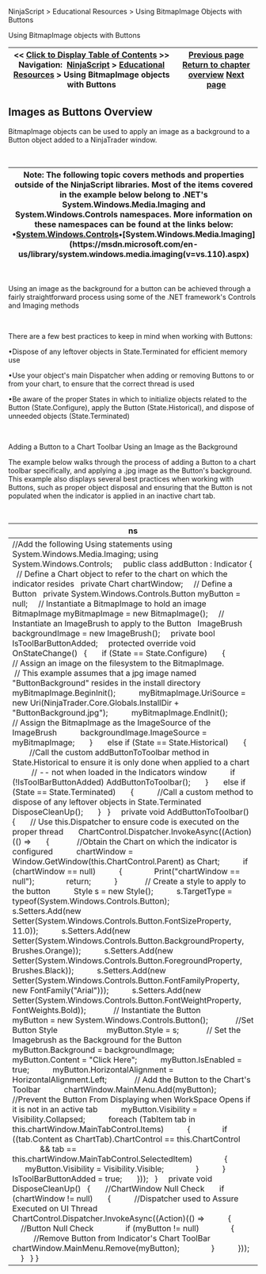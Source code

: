 ﻿


NinjaScript \> Educational Resources \> Using BitmapImage Objects with Buttons






















Using BitmapImage objects with Buttons







| \<\< [Click to Display Table of Contents](using_bitmapimage_objects_with_buttons.md) \>\> **Navigation:**     [NinjaScript](ninjascript.md) \> [Educational Resources](educational_resources.md) \> Using BitmapImage objects with Buttons | [Previous page](using_atm_strategies.md) [Return to chapter overview](educational_resources.md) [Next page](using_historical_bid_ask_serie.md) |
| --- | --- |











## Images as Buttons Overview


BitmapImage objects can be used to apply an image as a background to a Button object added to a NinjaTrader window.


 




| Note: The following topic covers methods and properties outside of the NinjaScript libraries. Most of the items covered in the example below belong to .NET's System.Windows.Media.Imaging and System.Windows.Controls namespaces. More information on these namespaces can be found at the links below: •[System.Windows.Controls](https://msdn.microsoft.com/en-us/library/system.windows.controls(v=vs.110).aspx)•[System.Windows.Media.Imaging](https://msdn.microsoft.com/en-us/library/system.windows.media.imaging(v=vs.110).aspx) |
| --- |



 


Using an image as the background for a button can be achieved through a fairly straightforward process using some of the .NET framework's Controls and Imaging methods


 


There are a few best practices to keep in mind when working with Buttons:


•Dispose of any leftover objects in State.Terminated for efficient memory use

•Use your object's main Dispatcher when adding or removing Buttons to or from your chart, to ensure that the correct thread is used

•Be aware of the proper States in which to initialize objects related to the Button (State.Configure), apply the Button (State.Historical), and dispose of unneeded objects (State.Terminated)

 


Adding a Button to a Chart Toolbar Using an Image as the Background


The example below walks through the process of adding a Button to a chart toolbar specifically, and applying a .jpg image as the Button's background. This example also displays several best practices when working with Buttons, such as proper object disposal and ensuring that the Button is not populated when the indicator is applied in an inactive chart tab.


 




| ns |
| --- |
| //Add the following Using statements using System.Windows.Media.Imaging; using System.Windows.Controls;     public class addButton : Indicator {    // Define a Chart object to refer to the chart on which the indicator resides    private Chart chartWindow;      // Define a Button    private System.Windows.Controls.Button myButton \= null;      // Instantiate a BitmapImage to hold an image     BitmapImage myBitmapImage \= new BitmapImage();      // Instantiate an ImageBrush to apply to the Button    ImageBrush backgroundImage \= new ImageBrush();      private bool IsToolBarButtonAdded;      protected override void OnStateChange()    {        if (State \=\= State.Configure)        {            // Assign an image on the filesystem to the BitmapImage.              // This example assumes that a jpg image named "ButtonBackground" resides in the install directory            myBitmapImage.BeginInit();            myBitmapImage.UriSource \= new Uri(NinjaTrader.Core.Globals.InstallDir \+ "ButtonBackground.jpg");            myBitmapImage.EndInit();              // Assign the BitmapImage as the ImageSource of the ImageBrush            backgroundImage.ImageSource \= myBitmapImage;        }        else if (State \=\= State.Historical)        {            //Call the custom addButtonToToolbar method in State.Historical to ensure it is only done when applied to a chart              // \-\- not when loaded in the Indicators window            if (!IsToolBarButtonAdded) AddButtonToToolbar();        }        else if (State \=\= State.Terminated)        {            //Call a custom method to dispose of any leftover objects in State.Terminated            DisposeCleanUp();        }    }      private void AddButtonToToolbar()    {        // Use this.Dispatcher to ensure code is executed on the proper thread        ChartControl.Dispatcher.InvokeAsync((Action)(() \=\>        {              //Obtain the Chart on which the indicator is configured            chartWindow \= Window.GetWindow(this.ChartControl.Parent) as Chart;            if (chartWindow \=\= null)            {                Print("chartWindow \=\= null");                return;            }              // Create a style to apply to the button            Style s \= new Style();            s.TargetType \= typeof(System.Windows.Controls.Button);            s.Setters.Add(new Setter(System.Windows.Controls.Button.FontSizeProperty, 11\.0));            s.Setters.Add(new Setter(System.Windows.Controls.Button.BackgroundProperty, Brushes.Orange));            s.Setters.Add(new Setter(System.Windows.Controls.Button.ForegroundProperty, Brushes.Black));            s.Setters.Add(new Setter(System.Windows.Controls.Button.FontFamilyProperty, new FontFamily("Arial")));            s.Setters.Add(new Setter(System.Windows.Controls.Button.FontWeightProperty, FontWeights.Bold));              // Instantiate the Button            myButton \= new System.Windows.Controls.Button();              //Set Button Style                         myButton.Style \= s;              // Set the Imagebrush as the Background for the Button            myButton.Background \= backgroundImage;              myButton.Content \= "Click Here";            myButton.IsEnabled \= true;            myButton.HorizontalAlignment \= HorizontalAlignment.Left;              // Add the Button to the Chart's Toolbar            chartWindow.MainMenu.Add(myButton);              //Prevent the Button From Displaying when WorkSpace Opens if it is not in an active tab            myButton.Visibility \= Visibility.Collapsed;            foreach (TabItem tab in this.chartWindow.MainTabControl.Items)            {                if ((tab.Content as ChartTab).ChartControl \=\= this.ChartControl                      \&\& tab \=\= this.chartWindow.MainTabControl.SelectedItem)                {                    myButton.Visibility \= Visibility.Visible;                }            }            IsToolBarButtonAdded \= true;        }));    }      private void DisposeCleanUp()    {        //ChartWindow Null Check        if (chartWindow !\= null)        {            //Dispatcher used to Assure Executed on UI Thread            ChartControl.Dispatcher.InvokeAsync((Action)(() \=\>            {                //Button Null Check                if (myButton !\= null)                {                    //Remove Button from Indicator's Chart ToolBar                    chartWindow.MainMenu.Remove(myButton);                }            }));        }    } } |









